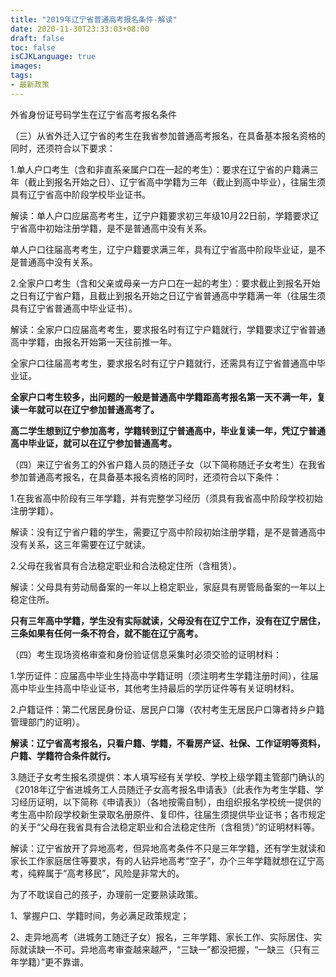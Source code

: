 ```yaml
---
title: "2019年辽宁省普通高考报名条件-解读"
date: 2020-11-30T23:33:03+08:00
draft: false
toc: false
isCJKLanguage: true
images:
tags:
- 最新政策
---
```


外省身份证号码学生在辽宁省高考报名条件

（三）从省外迁入辽宁省的考生在我省参加普通高考报名，在具备基本报名资格的同时，还须符合以下要求：

1.单人户口考生（含和非直系亲属户口在一起的考生）：要求在辽宁省的户籍满三年（截止到报名开始之日）、辽宁省高中学籍为三年（截止到高中毕业），往届生须具有辽宁省高中阶段学校毕业证书。

解读：单人户口应届高考考生，辽宁户籍要求初三年级10月22日前，学籍要求辽宁省高中初始注册学籍，是不是普通高中没有关系。

单人户口往届高考考生，辽宁户籍要求满三年，具有辽宁省高中阶段毕业证，是不是普通高中没有关系。

2.全家户口考生（含和父亲或母亲一方户口在一起的考生）：要求截止到报名开始之日有辽宁省户籍，且截止到报名开始之日辽宁省普通高中学籍满一年（往届生须具有辽宁省普通高中毕业证书）。

解读：全家户口应届高考考生，要求报名时有辽宁户籍就行，学籍要求辽宁省普通高中学籍，由报名开始第一天往前推一年。

全家户口往届高考考生，要求报名时有辽宁户籍就行，还需具有辽宁省普通高中毕业证。

**全家户口考生较多，出问题的一般是普通高中学籍距高考报名第一天不满一年，复读一年就可以在辽宁参加普通高考了。**

**高二学生想到辽宁参加高考，学籍转到辽宁普通高中，毕业复读一年，凭辽宁普通高中毕业证，就可以在辽宁参加普通高考。**

（四）来辽宁省务工的外省户籍人员的随迁子女（以下简称随迁子女考生）在我省参加普通高考报名，在具备基本报名资格的同时，还须符合以下条件：

1.在我省高中阶段有三年学籍，并有完整学习经历（须具有我省高中阶段学校初始注册学籍）。

解读：没有辽宁省户籍的学生，需要辽宁高中阶段初始注册学籍，是不是普通高中没有关系，这三年需要在辽宁就读。

2.父母在我省具有合法稳定职业和合法稳定住所（含租赁）。

解读：父母具有劳动局备案的一年以上稳定职业，家庭具有房管局备案的一年以上稳定住所。

**只有三年高中学籍，学生没有实际就读，父母没有在辽宁工作，没有在辽宁居住，三条如果有任何一条不符合，就不能在辽宁高考。**

（四）考生现场资格审查和身份验证信息采集时必须交验的证明材料：

1.学历证件：应届高中毕业生持高中学籍证明（须注明考生学籍注册时间），往届高中毕业生持高中毕业证书，其他考生持最后的学历证件等有关证明材料。

2.户籍证件：第二代居民身份证、居民户口簿（农村考生无居民户口簿者持乡户籍管理部门的证明）。

**解读：辽宁省高考报名，只看户籍、学籍，不看房产证、社保、工作证明等资料，户籍、学籍符合条件就行。**

3.随迁子女考生报名须提供：本人填写经有关学校、学校上级学籍主管部门确认的《2018年辽宁省进城务工人员随迁子女高考报名申请表》（此表作为考生学籍、学习经历证明，以下简称《申请表》）（各地按需自制），由组织报名学校统一提供的考生高中阶段学校新生录取名册原件、复印件，往届生须提供毕业证书；各市规定的关于“父母在我省具有合法稳定职业和合法稳定住所（含租赁）”的证明材料等。

解读：辽宁省放开了异地高考，但异地高考条件不只是三年学籍，还有学生就读和家长工作家庭居住等要求，有的人钻异地高考“空子”，办个三年学籍就想在辽宁高考，纯粹属于“高考移民”，风险是非常大的。

为了不耽误自己的孩子，办理前一定要熟读政策。

1、掌握户口、学籍时间，务必满足政策规定；

2、走异地高考（进城务工随迁子女）报名，三年学籍、家长工作、实际居住、实际就读缺一不可。异地高考审查越来越严，“三缺一”都没把握，“一缺三（只有三年学籍）”更不靠谱。
